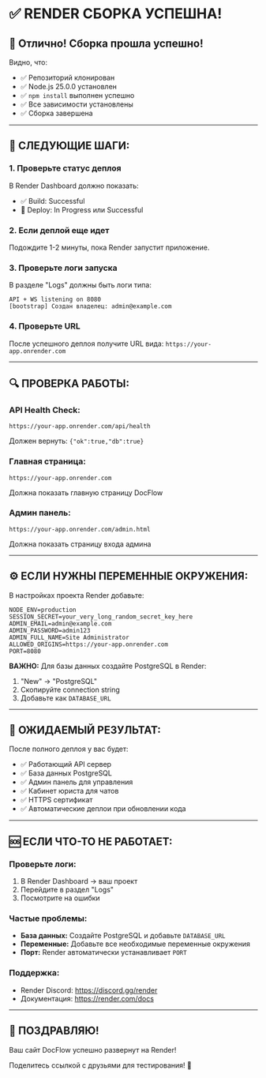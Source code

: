 # ✅ RENDER СБОРКА УСПЕШНА!

## 🎉 Отлично! Сборка прошла успешно!

Видно, что:
- ✅ Репозиторий клонирован
- ✅ Node.js 25.0.0 установлен
- ✅ `npm install` выполнен успешно
- ✅ Все зависимости установлены
- ✅ Сборка завершена

---

## 🚀 СЛЕДУЮЩИЕ ШАГИ:

### 1. Проверьте статус деплоя
В Render Dashboard должно показать:
- ✅ Build: Successful
- 🔄 Deploy: In Progress или Successful

### 2. Если деплой еще идет
Подождите 1-2 минуты, пока Render запустит приложение.

### 3. Проверьте логи запуска
В разделе "Logs" должны быть логи типа:
```
API + WS listening on 8080
[bootstrap] Создан владелец: admin@example.com
```

### 4. Проверьте URL
После успешного деплоя получите URL вида:
`https://your-app.onrender.com`

---

## 🔍 ПРОВЕРКА РАБОТЫ:

### API Health Check:
```
https://your-app.onrender.com/api/health
```
Должен вернуть: `{"ok":true,"db":true}`

### Главная страница:
```
https://your-app.onrender.com
```
Должна показать главную страницу DocFlow

### Админ панель:
```
https://your-app.onrender.com/admin.html
```
Должна показать страницу входа админа

---

## ⚙️ ЕСЛИ НУЖНЫ ПЕРЕМЕННЫЕ ОКРУЖЕНИЯ:

В настройках проекта Render добавьте:

```
NODE_ENV=production
SESSION_SECRET=your_very_long_random_secret_key_here
ADMIN_EMAIL=admin@example.com
ADMIN_PASSWORD=admin123
ADMIN_FULL_NAME=Site Administrator
ALLOWED_ORIGINS=https://your-app.onrender.com
PORT=8080
```

**ВАЖНО:** Для базы данных создайте PostgreSQL в Render:
1. "New" → "PostgreSQL"
2. Скопируйте connection string
3. Добавьте как `DATABASE_URL`

---

## 🎯 ОЖИДАЕМЫЙ РЕЗУЛЬТАТ:

После полного деплоя у вас будет:
- ✅ Работающий API сервер
- ✅ База данных PostgreSQL
- ✅ Админ панель для управления
- ✅ Кабинет юриста для чатов
- ✅ HTTPS сертификат
- ✅ Автоматические деплои при обновлении кода

---

## 🆘 ЕСЛИ ЧТО-ТО НЕ РАБОТАЕТ:

### Проверьте логи:
1. В Render Dashboard → ваш проект
2. Перейдите в раздел "Logs"
3. Посмотрите на ошибки

### Частые проблемы:
- **База данных:** Создайте PostgreSQL и добавьте `DATABASE_URL`
- **Переменные:** Добавьте все необходимые переменные окружения
- **Порт:** Render автоматически устанавливает `PORT`

### Поддержка:
- Render Discord: https://discord.gg/render
- Документация: https://render.com/docs

---

## 🎉 ПОЗДРАВЛЯЮ!

Ваш сайт DocFlow успешно развернут на Render! 

Поделитесь ссылкой с друзьями для тестирования! 🚀
